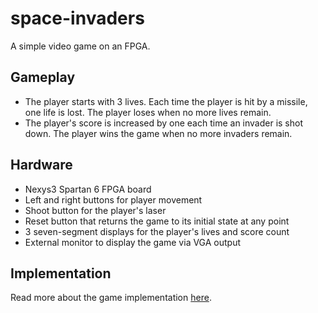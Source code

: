 # space-invaders

A simple video game on an FPGA.

## Gameplay

- The player starts with 3 lives. Each time the player is hit by a missile, one life is lost. 
The player loses when no more lives remain.
- The player's score is increased by one each time an invader is shot down. 
The player wins the game when no more invaders remain.

## Hardware

- Nexys3 Spartan 6 FPGA board
- Left and right buttons for player movement
- Shoot button for the player's laser
- Reset button that returns the game to its initial state at any point
- 3 seven-segment displays for the player's lives and score count
- External monitor to display the game via VGA output

## Implementation

Read more about the game implementation [here](https://tchieu.com/projects/space-invaders/).